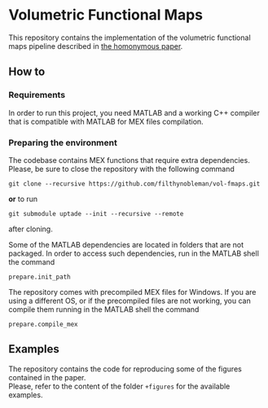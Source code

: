 # Volumetric Functional Maps

This repository contains the implementation of the volumetric functional maps pipeline described in [the homonymous paper](https://arxiv.org/abs/2506.13212).  


## How to

### Requirements
In order to run this project, you need MATLAB and a working C++ compiler that is compatible with MATLAB for MEX files compilation.

### Preparing the environment
The codebase contains MEX functions that require extra dependencies. Please, be sure to close the repository with the following command
```
git clone --recursive https://github.com/filthynobleman/vol-fmaps.git
```
**or** to run
```
git submodule uptade --init --recursive --remote
```
after cloning.  

Some of the MATLAB dependencies are located in folders that are not packaged. In order to access such dependencies, run in the MATLAB shell the command
```
prepare.init_path
```

The repository comes with precompiled MEX files for Windows. If you are using a different OS, or if the precompiled files are not working, you can compile them running in the MATLAB shell the command
```
prepare.compile_mex
```

## Examples

The repository contains the code for reproducing some of the figures contained in the paper.  
Please, refer to the content of the folder `+figures` for the available examples.